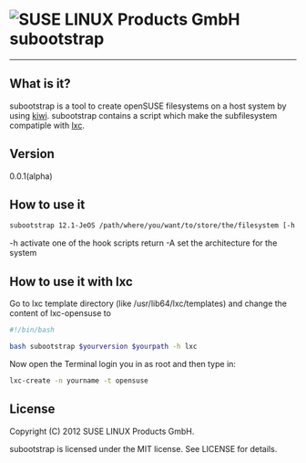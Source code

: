 ![SUSE LINUX Products GmbH](http://de.opensuse.org/images/thumb/d/d0/Icon-distribution.png/48px-Icon-distribution.png) subootstrap
==================================================================================================================================

------------------------


What is it?
-----------

subootstrap is a tool to create openSUSE filesystems on a host system by using [kiwi](http://opensuse.github.com/kiwi/). subootstrap contains a script which make the subfilesystem compatiple with [lxc](http://lxc.sourceforge.net/).


Version
-------

0.0.1(alpha)


How to use it
-------------

```bash
subootstrap 12.1-JeOS /path/where/you/want/to/store/the/filesystem [-h lxc] [-A x86_64]
```

-h activate one of the hook scripts 
return
-A set the architecture for the system


How to use it with lxc
----------------------

Go to lxc template directory (like /usr/lib64/lxc/templates) and change the content of lxc-opensuse to

```bash
#!/bin/bash

bash subootstrap $yourversion $yourpath -h lxc
```

Now open the Terminal login you in as root and then type in:
```bash
lxc-create -n yourname -t opensuse
```

License
-------

Copyright (C) 2012 SUSE LINUX Products GmbH.

subootstrap is licensed under the MIT license. See LICENSE for details.